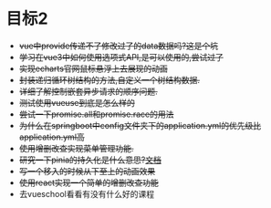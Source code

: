 # 目标2
- ~~vue中provide传递不了修改过了的data数据吗?这是个坑~~
- ~~学习在vue3中如何使用选项式API,是可以使用的,尝试过了~~
- ~~实现echarts官网鼠标悬浮上去展现的动画~~
- ~~封装递归循环树结构的方法,自定义一个树结构数据.~~
- ~~详细了解控制嵌套异步请求的顺序问题.~~
- ~~测试使用vueuse到底是怎么样的~~
- ~~尝试一下promise.all和promise.race的用法~~
- ~~为什么在springboot中config文件夹下的application.yml的优先级比application.yml高~~
- ~~使用增删改查实现菜单管理功能.~~
- ~~研究一下pinia的持久化是什么意思?[文档](https://seb-l.github.io/pinia-plugin-persist/basic-usage.html)~~
- ~~写一个移入的时候从下至上的动画效果~~
- ~~使用react实现一个简单的增删改查功能~~
- 去vueschool看看有没有什么好的课程